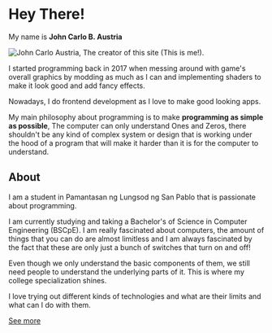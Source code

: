 # Hey There!

My name is **John Carlo B. Austria**

![John Carlo Austria, The creator of this site (This is me!).](/me.jpeg)

I started programming back in 2017 when messing around with game's overall graphics by modding as
much as I can and implementing shaders to make it look good and add fancy effects.

Nowadays, I do frontend development as I love to make good looking apps.

My main philosophy about programming is to make **programming as simple as possible**, The computer
can only understand Ones and Zeros, there shouldn't be any kind of complex system or design that is
working under the hood of a program that will make it harder than it is for the computer to
understand.

## About

I am a student in Pamantasan ng Lungsod ng San Pablo that is passionate about programming.

I am currently studying and taking a Bachelor's of Science in Computer Engineering (BSCpE). I am
really fascinated about computers, the amount of things that you can do are almost limitless and I
am always fascinated by the fact that these are only just a bunch of switches that turn on and off!

Even though we only understand the basic components of them, we still need people to understand the
underlying parts of it. This is where my college specialization shines.

I love trying out different kinds of technologies and what are their limits and what can I do with
them.

[See more](/about)
